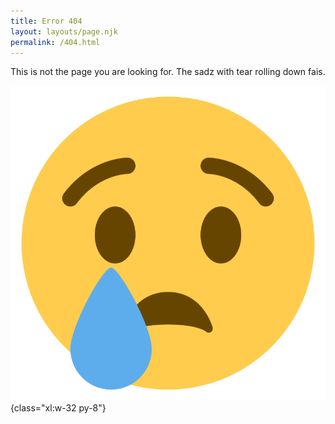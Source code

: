 ```yaml
---
title: Error 404
layout: layouts/page.njk
permalink: /404.html
---
```

This is not the page you are looking for. The sadz with tear rolling down fais.

![](/static/img/sad-face-with-tear.png){class="xl:w-32 py-8"}